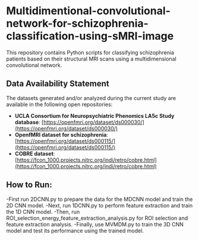 # Multidimentional-convolutional-network-for-schizophrenia-classification-using-sMRI-image
This repository contains Python scripts for classifying schizophrenia patients based on their structural MRI scans using a multidimensional convolutional network.
## Data Availability Statement

The datasets generated and/or analyzed during the current study are available in the following open repositories:

- **UCLA Consortium for Neuropsychiatric Phenomics LA5c Study database**: [https://openfmri.org/dataset/ds000030/](https://openfmri.org/dataset/ds000030/)
- **OpenfMRI dataset for schizophrenia**: [https://openfmri.org/dataset/ds000115/](https://openfmri.org/dataset/ds000115/)
- **COBRE dataset**: [https://fcon_1000.projects.nitrc.org/indi/retro/cobre.html](https://fcon_1000.projects.nitrc.org/indi/retro/cobre.html)

## How to Run:
-First run 2DCNN.py to prepare the data for the MDCNN model and train the 2D CNN model.
-Next, run 1DCNN.py to perform feature extraction and train the 1D CNN model.
-Then, run ROI_selection_energy_feature_extraction_analysis.py for ROI selection and feature extraction analysis.
-Finally, use MVMDM.py to train the 3D CNN model and test its performance using the trained model.

